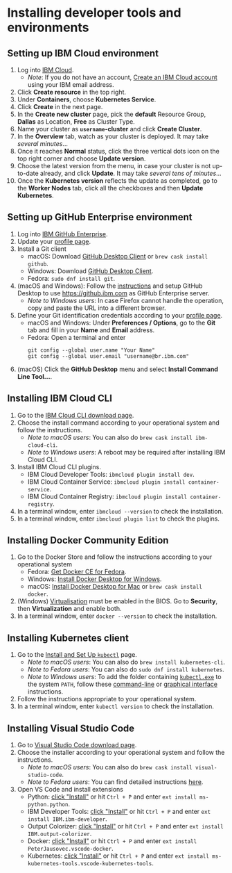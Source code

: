 # Installing developer tools and environments

## Setting up IBM Cloud environment

1. Log into [IBM Cloud](https://cloud.ibm.com/).
    * *Note*: If you do not have an account, [Create an IBM Cloud account](https://cloud.ibm.com/registration) using your IBM email address.
1. Click **Create resource** in the top right.
1. Under **Containers**, choose **Kubernetes Service**.
1. Click **Create** in the next page.
1. In the **Create new cluster** page, pick the **default** Resource Group, **Dallas** as Location, **Free** as Cluster Type.
1. Name your cluster as **`username`-cluster** and click **Create Cluster**.
1. In the **Overview** tab, watch as your cluster is deployed. It may take _several minutes_...
1. Once it reaches **Normal** status, click the three vertical dots icon on the top right corner and choose **Update version**.
1. Choose the latest version from the menu, in case your cluster is not up-to-date already, and click **Update**. It may take _several tens of minutes_...
1. Once the **Kubernetes version** reflects the update as completed, go to the **Worker Nodes** tab, click all the checkboxes and then **Update Kubernetes**.

## Setting up GitHub Enterprise environment

1. Log into [IBM GitHub Enterprise](https://github.ibm.com/).
1. Update your [profile page](https://github.ibm.com/settings/profile).
1. Install a Git client
    * macOS: Download [GitHub Desktop Client](https://desktop.github.com) or `brew cask install github`.
    * Windows: Download [GitHub Desktop Client](https://desktop.github.com).
    * Fedora: `sudo dnf install git`.
1. (macOS and Windows): Follow the [instructions](https://help.github.com/desktop/guides/getting-started-with-github-desktop/authenticating-to-github/) and setup GitHub Desktop to use <https://github.ibm.com> as GitHub Enterprise server.
    * *Note to Windows users*: In case Firefox cannot handle the operation, copy and paste the URL into a different browser.
1. Define your Git identification credentials according to your [profile page](https://github.ibm.com/settings/profile).
    * macOS and Windows: Under **Preferences / Options**, go to the **Git** tab and fill in your **Name** and **Email** address.
    * Fedora: Open a terminal and enter
        ```Shell
        git config --global user.name "Your Name"
        git config --global user.email "username@br.ibm.com"
        ```
1. (macOS) Click the **GitHub Desktop** menu and select **Install Command Line Tool...**.

## Installing IBM Cloud CLI

1. Go to the [IBM Cloud CLI download page](https://cloud.ibm.com/docs/cli/reference/ibmcloud/download_cli.html#shell_install).
1. Choose the install command according to your operational system and follow the instructions.
    * *Note to macOS users*: You can also do `brew cask install ibm-cloud-cli`.
    * *Note to Windows users*: A reboot may be required after installing IBM Cloud CLI.
1. Install IBM Cloud CLI plugins.
    * IBM Cloud Developer Tools: `ibmcloud plugin install dev`.
    * IBM Cloud Container Service: `ibmcloud plugin install container-service`.
    * IBM Cloud Container Registry: `ibmcloud plugin install container-registry`.
1. In a terminal window, enter `ibmcloud --version` to check the installation.
1. In a terminal window, enter `ibmcloud plugin list` to check the plugins.

## Installing Docker Community Edition

1. Go to the Docker Store and follow the instructions according to your operational system
    * Fedora: [Get Docker CE for Fedora](https://docs.docker.com/install/linux/docker-ce/fedora/).
    * Windows: [Install Docker Desktop for Windows](https://docs.docker.com/docker-for-windows/install/).
    * macOS: [Install Docker Desktop for Mac](https://docs.docker.com/docker-for-mac/install/) or `brew cask install docker`.
1. (Windows) [Virtualisation](https://docs.docker.com/docker-for-windows/troubleshoot/#virtualization-must-be-enabled) must be enabled in the BIOS. Go to **Security**, then **Virtualization** and enable both.
1. In a terminal window, enter `docker --version` to check the installation.

## Installing Kubernetes client

1. Go to the [Install and Set Up `kubectl`](https://kubernetes.io/docs/tasks/tools/install-kubectl/) page.
    * *Note to macOS users*: You can also do `brew install kubernetes-cli`.
    * *Note to Fedora users*: You can also do `sudo dnf install kubernetes`.
    * *Note to Windows users*: To add the folder containing [`kubectl.exe`](https://kubernetes.io/docs/tasks/tools/install-kubectl/#install-kubectl-binary-using-curl) to the system `PATH`, follow these [command-line](https://www.windows-commandline.com/set-path-command-line/) or [graphical interface](http://www.itprotoday.com/management-mobility/how-can-i-add-new-folder-my-system-path) instructions.
1. Follow the instructions appropriate to your operational system.
1. In a terminal window, enter `kubectl version` to check the installation.

## Installing Visual Studio Code

1. Go to [Visual Studio Code download page](https://code.visualstudio.com/Download).
1. Choose the installer according to your operational system and follow the instructions.
    * *Note to macOS users*: You can also do `brew cask install visual-studio-code`.
    * *Note to Fedora users*: You can find detailed instructions [here](https://code.visualstudio.com/docs/setup/linux#_rhel-fedora-and-centos-based-distributions).
1. Open VS Code and install extensions
    * Python: [click "Install"](https://marketplace.visualstudio.com/items?itemName=ms-python.python) or hit `Ctrl + P` and enter `ext install ms-python.python`.
    * IBM Developer Tools: [click "Install"](https://marketplace.visualstudio.com/items?itemName=IBM.ibm-developer) or hit `Ctrl + P` and enter `ext install IBM.ibm-developer`.
    * Output Colorizer: [click "Install"](https://marketplace.visualstudio.com/items?itemName=IBM.output-colorizer) or hit `Ctrl + P` and enter `ext install IBM.output-colorizer`.
    * Docker: [click "Install"](https://marketplace.visualstudio.com/items?itemName=PeterJausovec.vscode-docker) or hit `Ctrl + P` and enter `ext install PeterJausovec.vscode-docker`.
    * Kubernetes: [click "Install"](https://marketplace.visualstudio.com/items?itemName=ms-kubernetes-tools.vscode-kubernetes-tools) or hit `Ctrl + P` and enter `ext install ms-kubernetes-tools.vscode-kubernetes-tools`.
